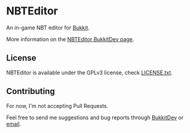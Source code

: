 NBTEditor
========

An in-game NBT editor for [Bukkit].

More information on the [NBTEditor BukkitDev page][NBTEditor].

License
-------

NBTEditor is available under the GPLv3 license, check [LICENSE.txt](LICENSE.txt).

Contributing
------------

For now, I'm not accepting Pull Requests.

Feel free to send me suggestions and bug reports through [BukkitDev][NBTEditor] or [email][contacts].



[Bukkit]: http://bukkit.org/
[NBTEditor]: http://dev.bukkit.org/bukkit-plugins/nbteditor/
[contacts]: http://goncalomb.com/contacts
